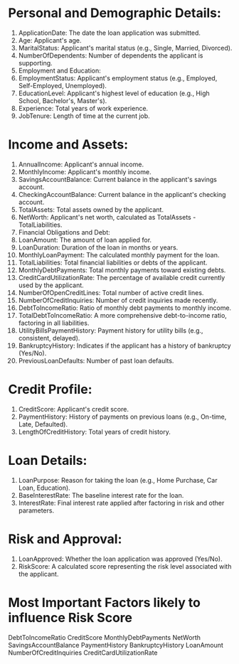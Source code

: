 # Personal and Demographic Details:
1. ApplicationDate: The date the loan application was submitted.
2. Age: Applicant's age.
3. MaritalStatus: Applicant's marital status (e.g., Single, Married, Divorced).
4. NumberOfDependents: Number of dependents the applicant is supporting.
5. Employment and Education:
6. EmploymentStatus: Applicant's employment status (e.g., Employed, Self-Employed, Unemployed).
7. EducationLevel: Applicant's highest level of education (e.g., High School, Bachelor's, Master's).
8. Experience: Total years of work experience.
9. JobTenure: Length of time at the current job.
# Income and Assets:
1. AnnualIncome: Applicant's annual income.
2. MonthlyIncome: Applicant's monthly income.
3. SavingsAccountBalance: Current balance in the applicant's savings account.
4. CheckingAccountBalance: Current balance in the applicant's checking account.
5. TotalAssets: Total assets owned by the applicant.
6. NetWorth: Applicant's net worth, calculated as TotalAssets - TotalLiabilities.
7. Financial Obligations and Debt:
8. LoanAmount: The amount of loan applied for.
9. LoanDuration: Duration of the loan in months or years.
10. MonthlyLoanPayment: The calculated monthly payment for the loan.
11. TotalLiabilities: Total financial liabilities or debts of the applicant.
12. MonthlyDebtPayments: Total monthly payments toward existing debts.
13. CreditCardUtilizationRate: The percentage of available credit currently used by the applicant.
14. NumberOfOpenCreditLines: Total number of active credit lines.
15. NumberOfCreditInquiries: Number of credit inquiries made recently.
16. DebtToIncomeRatio: Ratio of monthly debt payments to monthly income.
17. TotalDebtToIncomeRatio: A more comprehensive debt-to-income ratio, factoring in all liabilities.
18. UtilityBillsPaymentHistory: Payment history for utility bills (e.g., consistent, delayed).
19. BankruptcyHistory: Indicates if the applicant has a history of bankruptcy (Yes/No).
20. PreviousLoanDefaults: Number of past loan defaults.
# Credit Profile:
1. CreditScore: Applicant's credit score.
2. PaymentHistory: History of payments on previous loans (e.g., On-time, Late, Defaulted).
3. LengthOfCreditHistory: Total years of credit history.
# Loan Details:
1. LoanPurpose: Reason for taking the loan (e.g., Home Purchase, Car Loan, Education).
2. BaseInterestRate: The baseline interest rate for the loan.
3. InterestRate: Final interest rate applied after factoring in risk and other parameters.
# Risk and Approval:
1. LoanApproved: Whether the loan application was approved (Yes/No).
2. RiskScore: A calculated score representing the risk level associated with the applicant.


# Most Important Factors likely to influence Risk Score
DebtToIncomeRatio
CreditScore
MonthlyDebtPayments
NetWorth
SavingsAccountBalance
PaymentHistory
BankruptcyHistory
LoanAmount
NumberOfCreditInquiries
CreditCardUtilizationRate
